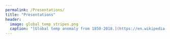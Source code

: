 ```yaml
---
permalink: /Presentations/
title: "Presentations"
header:
  image: global_temp_stripes.png
  caption: "[Global temp anomaly from 1850-2018.](https://en.wikipedia.org/wiki/Warming_stripes)"
---
```

